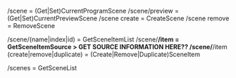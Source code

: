 /scene = (Get|Set)CurrentProgramScene
/scene/preview = (Get|Set)CurrentPreviewScene
/scene create = CreateScene
/scene remove = RemoveScene

/scene/(name|index|id) = GetSceneItemList
/scene/**/item = GetSceneItemSource > GET SOURCE INFORMATION HERE??
/scene/**/item (create|remove|duplicate) = (Create|Remove|Duplicate)SceneItem


/scenes = GetSceneList
